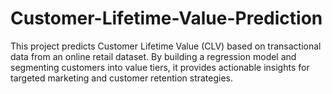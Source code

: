 # Customer-Lifetime-Value-Prediction
This project predicts Customer Lifetime Value (CLV) based on transactional data from an online retail dataset. By building a regression model and segmenting customers into value tiers, it provides actionable insights for targeted marketing and customer retention strategies.
